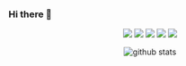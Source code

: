 ### Hi there 👋

<p align="center">
<a href= "https://www.hackster.io/RONDAGDAG"><img src="https://img.icons8.com/material-outlined/26/000000/ball-point-pen.png"/></a>
<a href= "https://www.linkedin.com/in/rondagdag/"><img src="https://img.icons8.com/material-outlined/30/000000/linkedin.png"/></a>
<a href= "https://www.youtube.com/c/rondagdag"><img src="https://img.icons8.com/material-outlined/30/000000/youtube.png"/></a>
<a href= "https://dev.to/rondagdag"><img src="https://img.icons8.com/windows/32/000000/dev.png"/></a>
<a href= "https://twitter.com/rondagdag"><img src="https://img.icons8.com/material-outlined/30/000000/twitter.png"/></a>
</p>

<p  align="center">
  <img src="https://github-readme-stats.vercel.app/api/?username=rondagdag&show_icons=true&title_color=fffffff&icon_color=000000&text_color=000000" alt="github stats"/></br>
</p>

<!--
**rondagdag/rondagdag** is a ✨ _special_ ✨ repository because its `README.md` (this file) appears on your GitHub profile.

Here are some ideas to get you started:

- 🔭 I’m currently working on ...
- 🌱 I’m currently learning ...
- 👯 I’m looking to collaborate on ...
- 🤔 I’m looking for help with ...
- 💬 Ask me about ...
- 📫 How to reach me: ...
- 😄 Pronouns: ...
- ⚡ Fun fact: ...
-->
